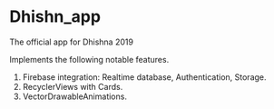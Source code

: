 # Dhishn_app
The official app for Dhishna 2019


Implements the following notable features.
1. Firebase integration: Realtime database, Authentication, Storage.
2. RecyclerViews with Cards.
3. VectorDrawableAnimations.
